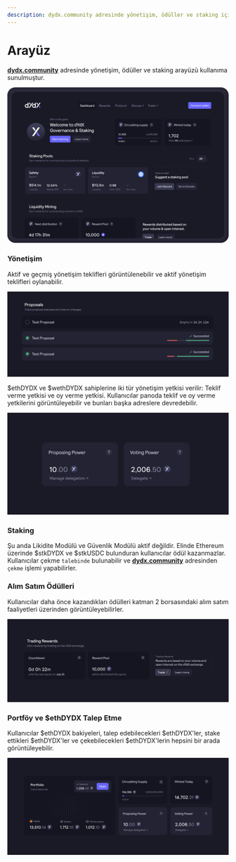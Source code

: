 ```yaml
---
description: dydx.community adresinde yönetişim, ödüller ve staking için ana sayfa
---
```


# Arayüz

[**dydx.community**](https://dydx.community) adresinde yönetişim, ödüller ve staking arayüzü kullanıma sunulmuştur.

![Ödülleri kazanın ve talep edin, veya teklifler için oy kullanın](../.gitbook/assets/4.1-landing-page-interface.png)

### Yönetişim

Aktif ve geçmiş yönetişim teklifleri görüntülenebilir ve aktif yönetişim teklifleri oylanabilir.

![Teklif durumunu izleyin ve değişiklikler için oy kullanın](../.gitbook/assets/4.2-track-proposals.png)

$ethDYDX ve $wethDYDX sahiplerine iki tür yönetişim yetkisi verilir: Teklif verme yetkisi ve oy verme yetkisi. Kullanıcılar panoda teklif ve oy verme yetkilerini görüntüleyebilir ve bunları başka adreslere devredebilir.

![Teklif ve oy yetkilerinizi delege edin](../.gitbook/assets/4.3-delegate-voting.png)

### Staking

Şu anda Likidite Modülü ve Güvenlik Modülü aktif değildir. Elinde Ethereum üzerinde $stkDYDX ve $stkUSDC bulunduran kullanıcılar ödül kazanmazlar. Kullanıcılar çekme `talebinde` bulunabilir ve [**dydx.community**](https://dydx.community) adresinden `çekme` işlemi yapabilirler.

### Alım Satım Ödülleri

Kullanıcılar daha önce kazandıkları ödülleri katman 2 borsasındaki alım satım faaliyetleri üzerinden görüntüleyebilirler.

![Ödül kazanmak için alım satım yapın](../.gitbook/assets/4.5-trade-to-rewards.png)

### Portföy ve $ethDYDX Talep Etme

Kullanıcılar $ethDYDX bakiyeleri, talep edebilecekleri $ethDYDX'ler, stake ettikleri $ethDYDX'ler ve çekebilecekleri $ethDYDX'lerin hepsini bir arada görüntüleyebilir.

![Ödüllerinizi talep edin](../.gitbook/assets/4.6-claim-rewards.png)
